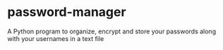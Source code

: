 # password-manager

A Python program to organize, encrypt and store your passwords along with your usernames in a text file
